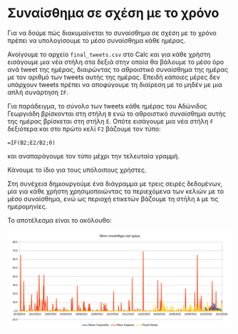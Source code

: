 ﻿# Συναίσθημα σε σχέση με το χρόνο

Για να δούμε πώς διακυμαίνεται το συναίσθημα σε σχέση με το χρόνο πρέπει να 
υπολογίσουμε το μέσο συναίσθημα κάθε ημέρας.

Ανοίγουμε το αρχείο `final_tweets.csv` στο Calc και για κάθε χρήστη εισάγουμε
μια νέα στήλη στα δεξιά στην οποία θα βάλουμε το μέσο όρο ανά tweet της ημέρας,
διαιρώντας το αθροιστικό συναίσθημα της ημέρας με τον αριθμό των tweets αυτής
της ημέρας. Επειδή κάποιες μέρες δεν υπάρχουν tweets πρέπει να αποφύγουμε τη
διαίρεση με το μηδέν με μια απλή συνάρτηση `IF`.

Για παράδειγμα, το σύνολο των tweets κάθε ημέρας του Αδώνιδος Γεωργιάδη 
βρίσκονται στη στήλη `B` ενώ το αθροιστικό συναίσθημα αυτής της ημέρας βρίσκεται
στη στήλη `E`. Οπότε εισάγουμε μια νέα στήλη `F` δεξιότερα και στο πρώτο κελί
`F2` βάζουμε τον τύπο:

```
=IF(B2;E2/B2;0)
```

και αναπαράγουμε τον τύπο μέχρι την τελευταία γραμμή.

Κάνουμε το ίδιο για τους υπόλοιπους χρήστες.

Στη συνέχεια δημιουργούμε ένα διάγραμμα με τρεις σειρές δεδομένων, μία για κάθε
χρήστη χρησιμοποιώντας τα περιεχόμενα των κελιών με το μέσο συναίσθημα, ενώ ως
περιοχή ετικετών βάζουμε τη στήλη `A` με τις ημερομηνίες.

Το αποτέλεσμα είναι το ακόλουθο:

![στιγμιότυπο οθόνης από το Calc](Μέσο-συναίσθημα-ανά-ημέρα.png)

